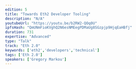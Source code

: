 ```yaml
---
edition: 5
title: "Towards Eth2 Developer Tooling"
description: "N/A"
youtubeUrl: "https://youtu.be/b2RW2-QOq0U"
ipfsHash: "QmUNmFioKVghQ2N6esNMEegPDMaUg8SGzpjp9HjqEaHBfj"
duration: 731
expertise: "Advanced"
type: "Talk"
track: "Eth 2.0"
keywords: ['eth2','developers','technical']
tags: ['Eth 2.0']
speakers: ['Gregory Markou']
---
```

